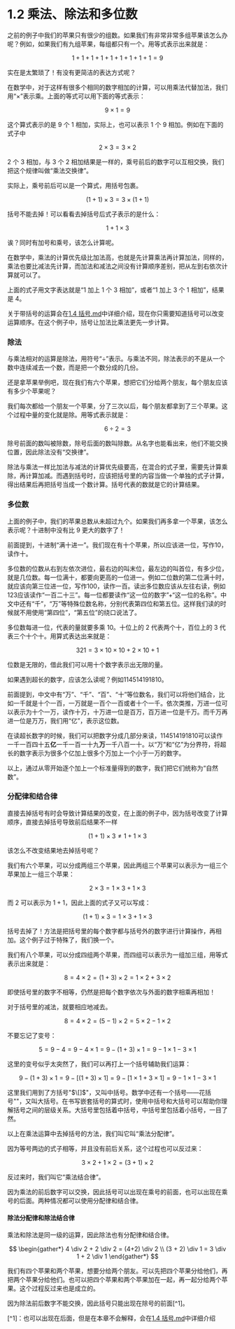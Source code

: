 # 1.2 乘法、除法和多位数

之前的例子中我们的苹果只有很少的组数。如果我们有非常非常多组苹果该怎么办呢？例如，如果我们有九组苹果，每组都只有一个。用等式表示出来就是：

$$
1+1+1+1+1+1+1+1+1=9
$$

实在是太繁琐了！有没有更简洁的表达方式呢？

在数学中，对于这样有很多个相同的数字相加的计算，可以用乘法代替加法，我们用“$\times$”表示乘。上面的等式可以用下面的等式表示：

$$
9 \times 1=9
$$

这个算式表示的是 9 个 1 相加，实际上，也可以表示 1 个 9 相加。例如在下面的式子中

$$
2 \times 3 = 3 \times 2
$$

2 个 3 相加，与 3 个 2 相加结果是一样的，乘号前后的数字可以互相交换，我们把这个规律叫做“乘法交换律”。

实际上，乘号前后可以是一个算式，用括号包裹。

$$
(1+1) \times 3 = 3 \times (1+1)
$$

括号不能去掉！可以看看去掉括号后式子表示的是什么：

$$
1+1 \times 3
$$

诶？同时有加号和乘号，该怎么计算呢。

在数学中，乘法的计算优先级比加法高，也就是先计算乘法再计算加法，同样的，乘法也要比减法先计算，而加法和减法之间没有计算顺序差别，把从左到右依次计算就可以了。

上面的式子用文字表达就是“1 加上 1 个 3 相加”，或者“1 加上 3 个 1 相加”，结果是 4。

关于带括号的运算会在[1.4 括号.md](<1.4 括号.md> "mention")中详细介绍，现在你只需要知道括号可以改变运算顺序。在这个例子中，括号让加法比乘法更先一步计算。

### 除法

与乘法相对的运算是除法，用符号“$\div$”表示。与乘法不同，除法表示的不是从一个数中连续减去一个数，而是把一个数分成的几份。

还是拿苹果举例吧，现在我们有六个苹果，想把它们分给两个朋友，每个朋友应该有多少个苹果呢？

我们每次都给一个朋友一个苹果，分了三次以后，每个朋友都拿到了三个苹果。这个过程中量的变化就是除。用等式表示就是：

$$
6 \div 2 =3
$$

除号前面的数叫被除数，除号后面的数叫除数。从名字也能看出来，他们不能交换位置，因此除法没有“交换律”。

除法与乘法一样比加法与减法的计算优先级要高，在混合的式子里，需要先计算乘除，再计算加减。而遇到括号时，应该把括号里的内容当做一个单独的式子计算，得出结果后再把括号当成一个数计算。括号代表的数就是它的计算结果。

### 多位数

上面的例子中，我们的苹果总数从未超过九个。如果我们再多拿一个苹果，该怎么表示呢？十进制中没有比 9 更大的数字了！

前面提到，十进制“满十进一”。我们现在有十个苹果，所以应该进一位，写作$10$，读作十。

多位数的位数从右到左依次进位，最右边的叫末位，最左边的叫首位，有多少位，就是几位数。每一位满十，都要向更高的一位进一。例如二位数的第二位满十时，就应该向第三位进一位，写作$100$，读作一百。读出多位数应该从左往右读，例如$123$应该读作“一百二十三”。每一位都要读作“这一位的数字”+“这一位的名称”。中文中还有“千”，“万”等特殊位数名称，分别代表第四位和第五位。这样我们读的时候就不用使用“第四位”，“第五位”的绕口说法了。

多位数每进一位，代表的量就要多乘 10。十位上的 2 代表两个十，百位上的 3 代表三个十个十。用算式表达出来就是：

$$
321 = 3 \times 10 \times 10 + 2 \times 10 + 1
$$

位数是无限的，借此我们可以用十个数字表示出无限的量。

如果遇到超长的数字，应该怎么读呢？例如$114514191810$。

前面提到，中文中有“万”、“千”、“百”、“十”等位数名，我们可以将他们结合，比如一千就是十个一百，一万就是一百个一百或者十个一千。依次类推，万进一位可以表示为十个一万，读作十万，十万进一位是百万，百万进一位是千万。而千万再进一位是万万，我们用“亿”，表示这位数。

在读超长数字的时候，我们可以把数字分成几部分来读，$114514191810$可以读作一千一百四十五**亿**一千一百一十九**万**一千八百一十。以“万”和“亿”为分界符，将超长的数字表示为很多个亿加上很多个万加上一个小于一万的数字。

以上，通过从零开始逐个加上一个标准量得到的数字，我们把它们统称为“自然数”。

### 分配律和结合律

直接去掉括号有时会导致计算结果的改变，在上面的例子中，因为括号改变了计算顺序，直接去掉括号导致前后结果不一样

$$
(1+1) \times 3 \neq 1 + 1 \times 3
$$

该怎么不改变结果地去掉括号呢？

我们有六个苹果，可以分成两组三个苹果，因此两组三个苹果可以表示为一组三个苹果加上一组三个苹果：

$$
2 \times 3 = 1 \times 3 + 1 \times 3
$$

而 $2$ 可以表示为 $1+1$，因此上面的式子又可以写成：

$$
(1+1) \times 3 = 1 \times 3 + 1 \times 3
$$

括号去掉了！方法是把括号里的每个数字都与括号外的数字进行计算操作，再相加。这个例子过于特殊了，我们换一个。

我们有八个苹果，可以分成四组两个苹果，而四组可以表示为一组加三组，用等式表示出来就是：

$$
8 = 4 \times 2 = (1+3) \times 2 = 1 \times 2 + 3 \times 2
$$

即使括号里的数字不相等，仍然是把每个数字依次与外面的数字相乘再相加！

对于括号里的减法，就要相应地减去。

$$
8 = 4 \times 2 = (5-1) \times 2 = 5 \times 2 - 1 \times 2
$$

不要忘记了变号：

$$
5 = 9 - 4 = 9 - 4 \times 1 = 9 - (1+3) \times 1 = 9 - 1 \times 1 - 3\times 1
$$

这里的变号似乎太突然了，我们可以再打上一个括号辅助我们运算：

$$
9 - (1+3) \times 1 = 9 - [(1+3) \times 1] = 9 - [1 \times 1 + 3 \times 1] = 9 -1 \times 1 - 3 \times 1
$$

这里我们用到了方括号"$\[]$"，又叫中括号。数学中还有一个括号——花括号"${}$"，又叫大括号。在书写嵌套括号的算式时，使用中括号和大括号可以帮助你理解括号之间的层级关系。大括号里包括着中括号，中括号里包括着小括号，一目了然。

以上在乘法运算中去掉括号的方法，我们叫它叫“乘法分配律”。

因为等号两边的式子相等，并且没有前后关系，这个过程也可以反过来：

$$
3 \times 2 + 1 \times 2 = (3+1) \times 2
$$

反过来时，我们叫它“乘法结合律”。

因为乘法的前后数字可以交换，因此括号可以出现在乘号的前面，也可以出现在乘号的后面。两种情况都可以使用分配律和结合律。

#### 除法分配律和除法结合律

乘法和除法是同一级的运算，因此除法也有分配律和结合律。

$$
\begin{gather*} 4 \div 2 + 2 \div 2 = (4+2) \div 2 \\ (3 + 2) \div 1 = 3 \div 1 + 2 \div 1 \end{gather*}
$$

我们有四个苹果和两个苹果，想要分给两个朋友。可以先把四个苹果分给他们，再把两个苹果分给他们。也可以把四个苹果和两个苹果加在一起，再一起分给两个苹果。这个过程反过来也是成立的。

因为除法前后数字不能交换，因此括号只能出现在除号的前面\[^1]。

\[^1]：也可以出现在后面，但是在本章不会解释，会在[1.4 括号.md](<1.4 括号.md> "mention")中详细介绍
